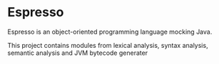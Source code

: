 # Espresso
Espresso is an object-oriented programming language mocking Java.

This project contains modules from lexical analysis, syntax analysis, semantic analysis and JVM bytecode generater 
